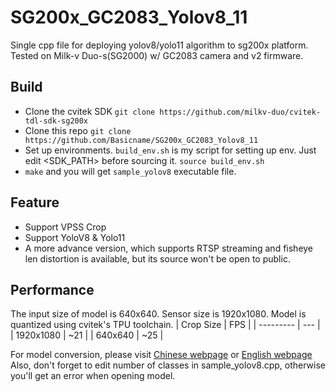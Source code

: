 # SG200x_GC2083_Yolov8_11
Single cpp file for deploying yolov8/yolo11 algorithm to sg200x platform. Tested on Milk-v Duo-s(SG2000) w/ GC2083 camera and v2 firmware.

## Build
- Clone the cvitek SDK
  `git clone https://github.com/milkv-duo/cvitek-tdl-sdk-sg200x`
- Clone this repo
  `git clone https://github.com/Basicname/SG200x_GC2083_Yolov8_11`
- Set up environments. `build_env.sh` is my script for setting up env. Just edit <SDK_PATH> before sourcing it.
  `source build_env.sh`
- `make` and you will get `sample_yolov8` executable file.

## Feature
- Support VPSS Crop
- Support YoloV8 & Yolo11
- A more advance version, which supports RTSP streaming and fisheye len distortion is available, but its source won't be open to public.

## Performance
The input size of model is 640x640. Sensor size is 1920x1080. Model is quantized using cvitek's TPU toolchain.
| Crop Size | FPS |
| --------- | --- |
| 1920x1080 | ~21 |
|  640x640  | ~25 |

For model conversion, please visit [Chinese webpage](https://milkv.io/zh/docs/duo/application-development/tdl-sdk/tdl-sdk-yolo11) or [English webpage](https://milkv.io/docs/duo/application-development/tdl-sdk/tdl-sdk-yolo11)
Also, don't forget to edit number of classes in sample_yolov8.cpp, otherwise you'll get an error when opening model.
